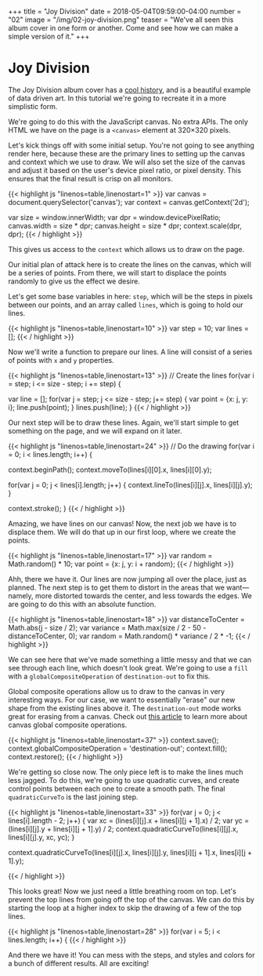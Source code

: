 +++
title = "Joy Division"
date = 2018-05-04T09:59:00-04:00
number = "02"
image = "/img/02-joy-division.png"
teaser = "We've all seen this album cover in one form or another. Come and see how we can make a simple version of it."
+++

# Joy Division

The Joy Division album cover has a [cool history](https://blogs.scientificamerican.com/sa-visual/pop-culture-pulsar-origin-story-of-joy-division-s-unknown-pleasures-album-cover-video/), and is a beautiful example of data driven art. In this tutorial we're going to recreate it in a more simplistic form.

We're going to do this with the JavaScript canvas. No extra APIs. The only HTML we have on the page is a `<canvas>` element at 320&times;320 pixels.

Let's kick things off with some initial setup. You're not going to see anything render here, because these are the primary lines to setting up the canvas and context which we use to draw. We will also set the size of the canvas and adjust it based on the user's device pixel ratio, or pixel density. This ensures that the final result is crisp on all monitors.

<div id="tmd-1" class="tmd-trigger" data-from="0">
{{< highlight js "linenos=table,linenostart=1" >}}
var canvas = document.querySelector('canvas');
var context = canvas.getContext('2d');

var size = window.innerWidth;
var dpr = window.devicePixelRatio;
canvas.width = size * dpr;
canvas.height = size * dpr;
context.scale(dpr, dpr);
{{< / highlight >}}
</div>

This gives us access to the `context` which allows us to draw on the page. 

Our initial plan of attack here is to create the lines on the canvas, which will be a series of points. From there, we will start to displace the points randomly to give us the effect we desire.

Let's get some base variables in here: `step`, which will be the steps in pixels between our points, and an array called `lines`, which is going to hold our lines.

<div id="tmd-2" class="tmd-trigger" data-from="10">
{{< highlight js "linenos=table,linenostart=10" >}}
var step = 10;
var lines = [];
{{< / highlight >}}
</div>

Now we'll write a function to prepare our lines. A line will consist of a series of points with `x` and `y` properties.

<div class="tmd-trigger" data-from="13">
{{< highlight js "linenos=table,linenostart=13" >}}
// Create the lines
for(var i = step; i <= size - step; i += step) {
    
  var line = [];
  for(var j = step; j <= size - step; j+= step) {
    var point = {x: j, y: i};
    line.push(point);
  } 
  lines.push(line);
}
{{< / highlight >}}
</div>

Our next step will be to draw these lines. Again, we'll start simple to get something on the page, and we will expand on it later.

<div class="tmd-trigger" data-from="24">
{{< highlight js "linenos=table,linenostart=24" >}}
// Do the drawing
for(var i = 0; i < lines.length; i++) {

  context.beginPath();
  context.moveTo(lines[i][0].x, lines[i][0].y);
  
  for(var j = 0; j < lines[i].length; j++) {
    context.lineTo(lines[i][j].x, lines[i][j].y);
  }

  context.stroke();
}
{{< / highlight >}}
</div>

Amazing, we have lines on our canvas! Now, the next job we have is to displace them. We will do that up in our first loop, where we create the points. 

<div id="tmd-5" class="tmd-trigger" data-from="18" data-to="19" data-indent="2">
{{< highlight js "linenos=table,linenostart=17" >}}
var random = Math.random() * 10;
var point = {x: j, y: i + random};
{{< / highlight >}}
</div>

Ahh, there we have it. Our lines are now jumping all over the place, just as planned. The next step is to get them to distort in the areas that we want—namely, more distorted towards the center, and less towards the edges. We are going to do this with an absolute function.

<div class="tmd-trigger" data-from="18" data-to="19" data-indent="2">
{{< highlight js "linenos=table,linenostart=18" >}}
var distanceToCenter = Math.abs(j - size / 2);
var variance = Math.max(size / 2 - 50 - distanceToCenter, 0);
var random = Math.random() * variance / 2 * -1;
{{< / highlight >}}
</div>

We can see here that we've made something a little messy and that we can see through each line, which doesn't look great. We're going to use a `fill` with a `globalCompositeOperation` of `destination-out` to fix this.

Global composite operations allow us to draw to the canvas in very interesting ways. For our case, we want to essentially "erase" our new shape from the existing lines above it. The `destination-out` mode works great for erasing from a canvas. Check out [this article](https://developer.mozilla.org/en-US/docs/Web/API/CanvasRenderingContext2D/globalCompositeOperation) to learn more about canvas global composite operations.

<div id="tmd-6" class="tmd-trigger" data-from="37" data-to="37">
{{< highlight js "linenos=table,linenostart=37" >}}
  context.save();
  context.globalCompositeOperation = 'destination-out';
  context.fill();
  context.restore();
{{< / highlight >}}
</div>

We're getting so close now. The only piece left is to make the lines much less jagged. To do this, we're going to use quadratic curves, and create control points between each one to create a smooth path. The final `quadraticCurveTo` is the last joining step.

<div id="tmd-7" class="tmd-trigger" data-from="33" data-to="37">
{{< highlight js "linenos=table,linenostart=33" >}}
  for(var j = 0; j < lines[i].length - 2; j++) {
    var xc = (lines[i][j].x + lines[i][j + 1].x) / 2;
    var yc = (lines[i][j].y + lines[i][j + 1].y) / 2;
    context.quadraticCurveTo(lines[i][j].x, lines[i][j].y, xc, yc);
  }

  context.quadraticCurveTo(lines[i][j].x, lines[i][j].y, lines[i][j + 1].x, lines[i][j + 1].y);

{{< / highlight >}}
</div>

This looks great! Now we just need a little breathing room on top. Let's prevent the top lines from going off the top of the canvas. We can do this by starting the loop at a higher index to skip the drawing of a few of the top lines.

<div id="tmd-8" class="tmd-trigger" data-from="28" data-to="29">
{{< highlight js "linenos=table,linenostart=28" >}}
for(var i = 5; i < lines.length; i++) {
{{< / highlight >}}
</div>

And there we have it! You can mess with the steps, and styles and colors for a bunch of different results. All are exciting!
